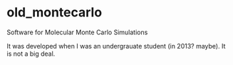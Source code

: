 # old_montecarlo
Software for Molecular Monte Carlo  Simulations

It was developed when I was an undergrauate student (in 2013? maybe). It is not a big deal.
